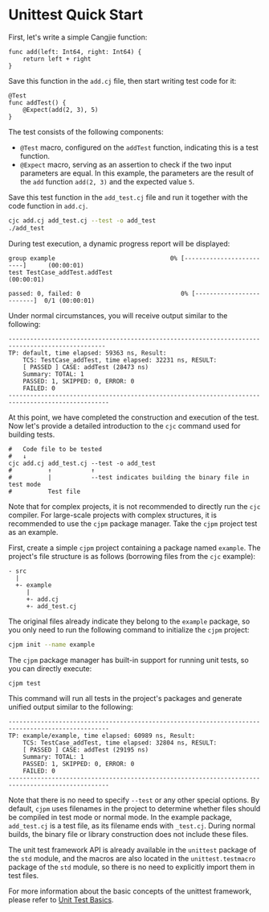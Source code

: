 # Unittest Quick Start

First, let's write a simple Cangjie function:

<!--compile -unittest -->
```cangjie
func add(left: Int64, right: Int64) {
    return left + right
}
```

Save this function in the `add.cj` file, then start writing test code for it:

<!--compile -unittest -->
```cangjie
@Test
func addTest() {
    @Expect(add(2, 3), 5)
}
```

The test consists of the following components:

- `@Test` macro, configured on the `addTest` function, indicating this is a test function.
- `@Expect` macro, serving as an assertion to check if the two input parameters are equal. In this example, the parameters are the result of the `add` function `add(2, 3)` and the expected value `5`.

Save this test function in the `add_test.cj` file and run it together with the code function in `add.cj`.

```bash
cjc add.cj add_test.cj --test -o add_test
./add_test
```

During test execution, a dynamic progress report will be displayed:

```text
group example                                0% [-------------------------]      (00:00:01)
test TestCase_addTest.addTest                                                    (00:00:01)

passed: 0, failed: 0                            0% [-------------------------]  0/1 (00:00:01)
```

Under normal circumstances, you will receive output similar to the following:

```text
-------------------------------------------------------------------------------------------------
TP: default, time elapsed: 59363 ns, Result:
    TCS: TestCase_addTest, time elapsed: 32231 ns, RESULT:
    [ PASSED ] CASE: addTest (28473 ns)
    Summary: TOTAL: 1
    PASSED: 1, SKIPPED: 0, ERROR: 0
    FAILED: 0
--------------------------------------------------------------------------------------------------
```

At this point, we have completed the construction and execution of the test.
Now let's provide a detailed introduction to the `cjc` command used for building tests.

```shell
#   Code file to be tested
#   ↓
cjc add.cj add_test.cj --test -o add_test
#          ↑           ↑
#          |           --test indicates building the binary file in test mode
#          Test file
```

Note that for complex projects, it is not recommended to directly run the `cjc` compiler.
For large-scale projects with complex structures, it is recommended to use the `cjpm` package manager.
Take the `cjpm` project test as an example.

First, create a simple `cjpm` project containing a package named `example`.
The project's file structure is as follows (borrowing files from the `cjc` example):

```text
- src
  |
  +- example
     |
     +- add.cj
     +- add_test.cj
```

The original files already indicate they belong to the `example` package, so you only need to run the following command to initialize the `cjpm` project:

```bash
cjpm init --name example
```

The `cjpm` package manager has built-in support for running unit tests, so you can directly execute:

```bash
cjpm test
```

This command will run all tests in the project's packages and generate unified output similar to the following:

```text
--------------------------------------------------------------------------------------------------
TP: example/example, time elapsed: 60989 ns, Result:
    TCS: TestCase_addTest, time elapsed: 32804 ns, RESULT:
    [ PASSED ] CASE: addTest (29195 ns)
    Summary: TOTAL: 1
    PASSED: 1, SKIPPED: 0, ERROR: 0
    FAILED: 0
--------------------------------------------------------------------------------------------------
```

Note that there is no need to specify `--test` or any other special options.
By default, `cjpm` uses filenames in the project to determine whether files should be compiled in test mode or normal mode.
In the example package, `add_test.cj` is a test file, as its filename ends with `_test.cj`.
During normal builds, the binary file or library construction does not include these files.

The unit test framework API is already available in the `unittest` package of the `std` module, and the macros are also located in the `unittest.testmacro` package of the `std` module, so there is no need to explicitly import them in test files.

For more information about the basic concepts of the unittest framework, please refer to [Unit Test Basics](./unittest_basics.md#unittest-basic-concepts-and-usage).